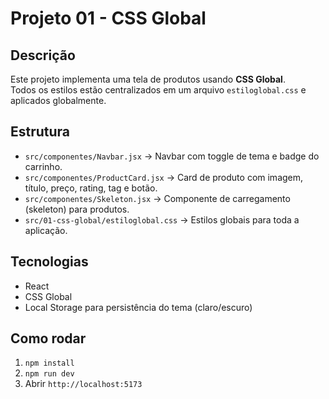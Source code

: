 # Projeto 01 - CSS Global

## Descrição
Este projeto implementa uma tela de produtos usando **CSS Global**.  
Todos os estilos estão centralizados em um arquivo `estiloglobal.css` e aplicados globalmente.

## Estrutura
- `src/componentes/Navbar.jsx` → Navbar com toggle de tema e badge do carrinho.
- `src/componentes/ProductCard.jsx` → Card de produto com imagem, título, preço, rating, tag e botão.
- `src/componentes/Skeleton.jsx` → Componente de carregamento (skeleton) para produtos.
- `src/01-css-global/estiloglobal.css` → Estilos globais para toda a aplicação.

## Tecnologias
- React
- CSS Global
- Local Storage para persistência do tema (claro/escuro)

## Como rodar
1. `npm install`
2. `npm run dev`
3. Abrir `http://localhost:5173`